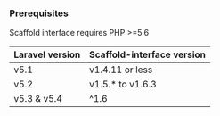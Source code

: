 ### Prerequisites

Scaffold interface requires PHP >=5.6

| Laravel version | Scaffold-interface version |
|-----------------|----------------------------|
|      v5.1       |       v1.4.11 or less      |
|      v5.2       |       v1.5.* to v1.6.3     |
|   v5.3 & v5.4   |       ^1.6 				   |

